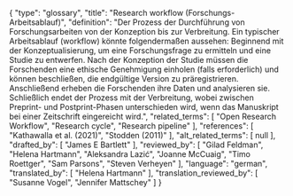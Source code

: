 {
    "type": "glossary",
    "title": "Research workflow (Forschungs-Arbeitsablauf)",
    "definition": "Der Prozess der Durchführung von Forschungsarbeiten von der Konzeption bis zur Verbreitung. Ein typischer Arbeitsablauf (workflow) könnte folgendermaßen aussehen: Beginnend mit der Konzeptualisierung, um eine Forschungsfrage zu ermitteln und eine Studie zu entwerfen. Nach der Konzeption der Studie müssen die Forschenden eine ethische Genehmigung einholen (falls erforderlich) und können beschließen, die endgültige Version zu präregistrieren. Anschließend erheben die Forschenden ihre Daten und analysieren sie. Schließlich endet der Prozess mit der Verbreitung, wobei zwischen Preprint- und Postprint-Phasen unterschieden wird, wenn das Manuskript bei einer Zeitschrift eingereicht wird.",
    "related_terms": [
        "Open Research Workflow",
        "Research cycle",
        "Research pipeline"
    ],
    "references": [
        "Kathawalla et al. (2021)",
        "Stodden (2011)"
    ],
    "alt_related_terms": [
        null
    ],
    "drafted_by": [
        "James E Bartlett"
    ],
    "reviewed_by": [
        "Gilad Feldman",
        "Helena Hartmann",
        "Aleksandra Lazić",
        "Joanne McCuaig",
        "Timo Roettger",
        "Sam Parsons",
        "Steven Verheyen"
    ],
    "language": "german",
    "translated_by": [
        "Helena Hartmann"
    ],
    "translation_reviewed_by": [
        "Susanne Vogel",
        "Jennifer Mattschey"
    ]
}